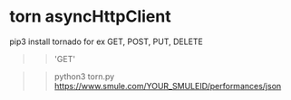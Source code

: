 # torn asyncHttpClient

pip3 install tornado
for ex GET, POST, PUT, DELETE

>> 'GET'

>> python3 torn.py https://www.smule.com/YOUR_SMULEID/performances/json
